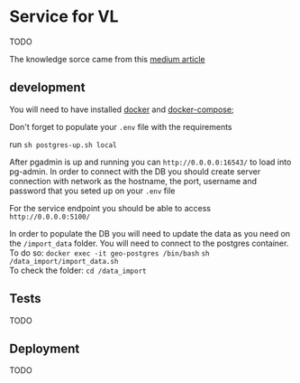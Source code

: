 # Service for VL
TODO  


The knowledge sorce came from this [medium article](https://medium.com/@renato.groffe/postgresql-pgadmin-4-docker-compose-montando-rapidamente-um-ambiente-para-uso-55a2ab230b89)  



## development
You will need to have installed [docker](https://docs.docker.com/install/) and [docker-compose](https://docs.docker.com/compose/install/); 

Don't forget to populate your `.env` file with the requirements

run `sh postgres-up.sh local` 

After pgadmin is up and running you can `http://0.0.0.0:16543/` to load into pg-admin.
In order to connect with the DB you should create server connection with network as the hostname, the port, username and password that you seted up on your `.env` file

For the service endpoint you should be able to access `http://0.0.0.0:5100/`
 
In order to populate the DB you will need to update the data as you need on the `/import_data`  folder. 
You will need to connect to the postgres container. To do so:
`docker exec -it geo-postgres /bin/bash`
`sh /data_import/import_data.sh`  
To check the folder: `cd /data_import`


## Tests
TODO

## Deployment
TODO